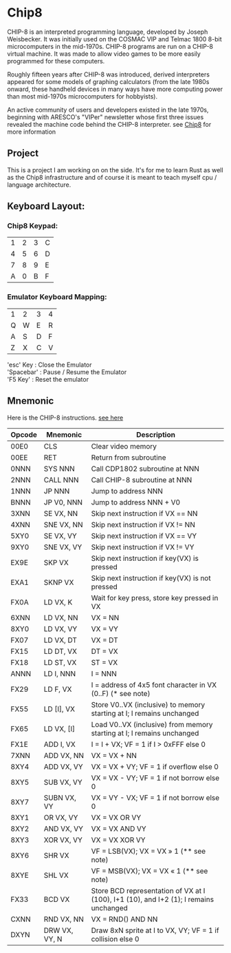 # Chip8
CHIP-8 is an interpreted programming language, developed by Joseph Weisbecker. It was initially used on the COSMAC VIP and Telmac 1800 8-bit microcomputers in the mid-1970s. CHIP-8 programs are run on a CHIP-8 virtual machine. It was made to allow video games to be more easily programmed for these computers.

Roughly fifteen years after CHIP-8 was introduced, derived interpreters appeared for some models of graphing calculators (from the late 1980s onward, these handheld devices in many ways have more computing power than most mid-1970s microcomputers for hobbyists).

An active community of users and developers existed in the late 1970s, beginning with ARESCO's "VIPer" newsletter whose first three issues revealed the machine code behind the CHIP-8 interpreter.
see [Chip8](https://en.wikipedia.org/wiki/CHIP-8) for more information

## Project 
This is a project I am working on on the side. It's for me to learn Rust as well as the Chip8 infrastructure and of course 
it is meant to teach myself cpu / language architecture.

## Keyboard Layout:

### Chip8 Keypad:
|   |   |   |   |
|---|---|---|---|
| 1 | 2 | 3 | C |
| 4 | 5 | 6 | D |
| 7 | 8 | 9 | E |
| A | 0 | B | F |

### Emulator Keyboard Mapping:
|   |   |   |   |
|---|---|---|---|
| 1 | 2 | 3 | 4 |
| Q | W | E | R |
| A | S | D | F |
| Z | X | C | V |

'esc' Key  : Close the Emulator<br>
'Spacebar' : Pause / Resume the Emulator<br>
'F5 Key'   : Reset the emulator

## Mnemonic 
Here is the CHIP-8 instructions. [see here](https://massung.github.io/CHIP-8/)

| Opcode|Mnemonic 	   |  Description                                                                           |
|-------|--------------|----------------------------------------------------------------------------------------|
| 00E0 	|CLS    	   |  Clear video memory                                                                    |
| 00EE 	|RET 	       |  Return from subroutine                                                                |
| 0NNN 	|SYS NNN 	   |  Call CDP1802 subroutine at NNN                                                        |
| 2NNN 	|CALL NNN 	   |  Call CHIP-8 subroutine at NNN                                                         |
| 1NNN 	|JP NNN 	   |  Jump to address NNN                                                                   |
| BNNN 	|JP V0, NNN    |  Jump to address NNN + V0                                                              |
| 3XNN 	|SE VX, NN     |  Skip next instruction if VX == NN                                                     |
| 4XNN 	|SNE VX, NN    |  Skip next instruction if VX != NN                                                     |
| 5XY0 	|SE VX, VY 	   |  Skip next instruction if VX == VY                                                     |
| 9XY0 	|SNE VX, VY    |  Skip next instruction if VX != VY                                                     |
| EX9E 	|SKP VX        |  Skip next instruction if key(VX) is pressed                                           |
| EXA1 	|SKNP VX       |   Skip next instruction if key(VX) is not pressed                                      |
| FX0A 	|LD VX, K      |  Wait for key press, store key pressed in VX                                           |
| 6XNN 	|LD VX, NN     |  VX = NN                                                                               |
| 8XY0 	|LD VX, VY     |  VX = VY                                                                               |
| FX07 	|LD VX, DT     |  VX = DT                                                                               |
| FX15 	|LD DT, VX     |  DT = VX                                                                               |
| FX18 	|LD ST, VX     |  ST = VX                                                                               |
| ANNN 	|LD I, NNN     |  I = NNN                                                                               |
| FX29 	|LD F, VX 	   |  I = address of 4x5 font character in VX (0..F) (* see note)                           |
| FX55 	|LD [I], VX    |  Store V0..VX (inclusive) to memory starting at I; I remains unchanged                 |
| FX65 	|LD VX, [I]    |  Load V0..VX (inclusive) from memory starting at I; I remains unchanged                |
| FX1E 	|ADD I, VX 	   |  I = I + VX; VF = 1 if I > 0xFFF else 0                                                |
| 7XNN 	|ADD VX, NN    |  VX = VX + NN                                                                          |
| 8XY4 	|ADD VX, VY    |  VX = VX + VY; VF = 1 if overflow else 0                                               |
| 8XY5 	|SUB VX, VY    |  VX = VX - VY; VF = 1 if not borrow else 0                                             |
| 8XY7 	|SUBN VX, VY   |  VX = VY - VX; VF = 1 if not borrow else 0                                             |
| 8XY1 	|OR VX, VY 	   |  VX = VX OR VY                                                                         |
| 8XY2 	|AND VX, VY    |  VX = VX AND VY                                                                        |
| 8XY3 	|XOR VX, VY    |  VX = VX XOR VY                                                                        |
| 8XY6 	|SHR VX 	   |  VF = LSB(VX); VX = VX » 1 (** see note)                                               |
| 8XYE 	|SHL VX 	   |  VF = MSB(VX); VX = VX « 1 (** see note)                                               |
| FX33 	|BCD VX        |  Store BCD representation of VX at I (100), I+1 (10), and I+2 (1); I remains unchanged |
| CXNN 	|RND VX, NN    |  VX = RND() AND NN                                                                     |
| DXYN 	|DRW VX, VY, N |  Draw 8xN sprite at I to VX, VY; VF = 1 if collision else 0                            |

